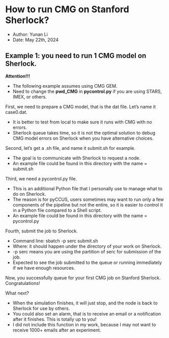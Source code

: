 # How to run CMG on Stanford Sherlock?

- Author: Yunan Li
- Date: May 22th, 2024

## Example 1: you need to run 1 CMG model on Sherlock.

**Attention!!!**
- The following example assumes using CMG GEM.
- Need to change the **pwd_CMG** in **pycontrol.py** if you are using STARS, IMEX, or others.

First, we need to prepare a CMG model, that is the dat file. Let’s name it case0.dat. 
- It is better to test from local to make sure it runs with CMG with no errors.
- Sherlock queue takes time, so it is not the optimal solution to debug CMG model errors on Sherlock when you have alternative choices.

Second, let’s get a .sh file, and name it submit.sh for example. 
- The goal is to communicate with Sherlock to request a node.
- An example file could be found in this directory with the name = submit.sh

Third, we need a pycontrol.py file. 
- This is an additional Python file that I personally use to manage what to do on Sherlock.
- The reason is for pyCCUS, users sometimes may want to run only a few components of the pipeline but not the entire, so it is easier to control it in a Python file compared to a Shell script.
- An example file could be found in this directory with the name = pycontrol.py

Fourth, submit the job to Sherlock. 
- Command line: sbatch -p serc submit.sh 
- Where: it should happen under the directory of your work on Sherlock.
- -p serc means you are using the partition of serc for submission of the job.
- Expected to see the job submitted to the queue or running immediately if we have enough resources. 

Now, you successfully queue for your first CMG job on Stanford Sherlock. Congratulations!

What next?

- When the simulation finishes, it will just stop, and the node is back to Sherlock for use by others.
- You could also set an alarm, that is to receive an email or a notification after it finishes. This is totally up to you!
- I did not include this function in my work, because I may not want to receive 1000+ emails after an experiment. 
